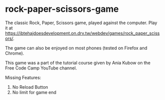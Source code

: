 # rock-paper-scissors-game
The classic Rock, Paper, Scissors game, played against the computer. Play it at https://ibtehajdoesdevelopment.on.drv.tw/webdev/games/rock_paper_scissors/.

The game can also be enjoyed on most phones (tested on Firefox and Chrome).

This game was a part of the tutorial course given by Ania Kubow on the Free Code Camp YouTube channel.

Missing Features:

1. No Reload Button
2. No limit for game end
